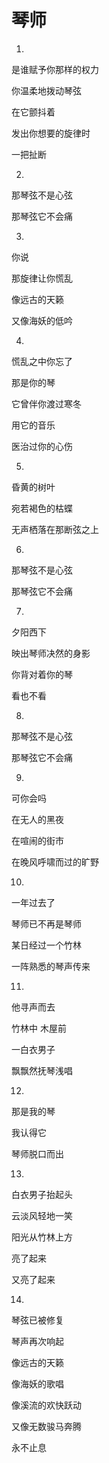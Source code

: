 # 琴师

1.

是谁赋予你那样的权力

你温柔地拨动琴弦

在它颤抖着

发出你想要的旋律时

一把扯断


2.
那琴弦不是心弦

那琴弦它不会痛



3.
你说

那旋律让你慌乱

像远古的天籁

又像海妖的低吟


4.
慌乱之中你忘了

那是你的琴

它曾伴你渡过寒冬

用它的音乐

医治过你的心伤



5.
昏黄的树叶

宛若褐色的枯蝶

无声栖落在那断弦之上



6.
那琴弦不是心弦

那琴弦它不会痛



7.
夕阳西下

映出琴师决然的身影

你背对着你的琴

看也不看



8.
那琴弦不是心弦

那琴弦它不会痛



9.
可你会吗

在无人的黑夜

在喧闹的街市

在晚风呼啸而过的旷野



10.
一年过去了

琴师已不再是琴师

某日经过一个竹林

一阵熟悉的琴声传来


11.
他寻声而去

竹林中 木屋前

一白衣男子

飘飘然抚琴浅唱


12.
那是我的琴

我认得它

琴师脱口而出


13.
白衣男子抬起头

云淡风轻地一笑

阳光从竹林上方

亮了起来

又亮了起来


14.
琴弦已被修复

琴声再次响起

像远古的天籁

像海妖的歌唱

像溪流的欢快跃动

又像无数骏马奔腾

永不止息










